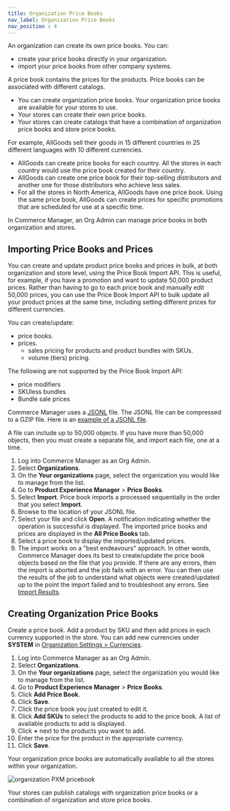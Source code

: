 ```yaml
---
title: Organization Price Books 
nav_label: Organization Price Books
nav_position : 4
---
```


An organization can create its own price books. You can:

- create your price books directly in your organization.
- import your price books from other company systems.

A price book contains the prices for the products. Price books can be associated with different catalogs.

- You can create organization price books. Your organization price books are available for your stores to use.  
- Your stores can create their own price books.
- Your stores can create catalogs that have a combination of organization price books and store price books.

For example, AllGoods sell their goods in 15 different countries in 25 different languages with 10 different currencies.

- AllGoods can create price books for each country. All the stores in each country would use the price book created for their country.
- AllGoods can create one price book for their top-selling distributors and another one for those distributors who achieve less sales.
- For all the stores in North America, AllGoods have one price book. Using the same price book, AllGoods can create prices for specific promotions that are scheduled for use at a specific time.

In Commerce Manager, an Org Admin can manage price books in both organization and stores.

## Importing Price Books and Prices

You can create and update product price books and prices in bulk, at both organization and store level, using the Price Book Import API. This is useful, for example, if you have a promotion and want to update 50,000 product prices. Rather than having to go to each price book and manually edit 50,000 prices, you can use the Price Book Import API to bulk update all your product prices at the same time, including setting different prices for different currencies.

You can create/update:

- price books.
- prices.
    - sales pricing for products and product bundles with SKUs.
    - volume (tiers) pricing.

The following are not supported by the Price Book Import API:

- price modifiers
- SKUless bundles
- Bundle sale prices

Commerce Manager uses a [JSONL](https://jsonlines.org/) file. The JSONL file can be compressed to a GZIP file. Here is an [example of a JSONL file](/assets/example_file_all.jsonl).

A file can include up to 50,000 objects. If you have more than 50,000 objects, then you must create a separate file, and import each file, one at a time.

1. Log into Commerce Manager as an Org Admin.
2. Select **Organizations**.
3. On the **Your organizations** page, select the organization you would like to manage from the list.
4. Go to **Product Experience Manager** > **Price Books**.
5. Select **Import**. Price book imports a processed sequentially in the order that you select **Import**.
6. Browse to the location of your JSONL file.
7. Select your file and click **Open**. A notification indicating whether the operation is successful is displayed. The imported price books and prices are displayed in the **All Price Books** tab.
8. Select a price book to display the imported/updated prices.
9. The import works on a "best endeavours" approach. In other words, Commerce Manager does its best to create/update the price book objects based on the file that you provide. If there are any errors, then the import is aborted and the job fails with an error. You can then use the results of the job to understand what objects were created/updated up to the point the import failed and to troubleshoot any errors. See [Import Results](/docs/pxm/pricebooks/price-import/pricebook-import-results).

## Creating Organization Price Books

Create a price book. Add a product by SKU and then add prices in each currency supported in the store. You can add new currencies under **SYSTEM** in [Organization Settings > Currencies](/docs/commerce-cloud/organizations/organizations-in-commerce-manager/manage-org-currencies).

1. Log into Commerce Manager as an Org Admin.
1. Select **Organizations**.
1. On the **Your organizations** page, select the organization you would like to manage from the list.
1. Go to **Product Experience Manager** > **Price Books**.
1. Click **Add Price Book**.
1. Click **Save**.
1. Click the price book you just created to edit it.
1. Click **Add SKUs** to select the products to add to the price book. A list of available products to add is displayed.
1. Click **+** next to the products you want to add.
1. Enter the price for the product in the appropriate currency.
1. Click **Save**.

Your organization price books are automatically available to all the stores within your organization. 

![organization PXM pricebook](/assets/organization_pricebook.png)

Your stores can publish catalogs with organization price books or a combination of organization and store price books.







